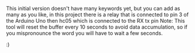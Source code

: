 This initial version doesn't have many keywords yet, but you can add as many as you like,
in this project there is a relay that is connected to pin 3 of the Arduino Uno then hc05 which is connected to the RX tx pin
Note: This tool will reset the buffer every 10 seconds to avoid data accumulation, so if you mispronounce the word you will have to wait a few seconds.

:)
